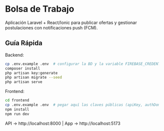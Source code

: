 # Bolsa de Trabajo
Aplicación Laravel + React/Ionic para publicar ofertas y gestionar postulaciones con notificaciones push (FCM).

## Guía Rápida
Backend:
```bash
cp .env.example .env  # configurar la BD y la variable FIREBASE_CREDENTIALS (ruta local al JSON de Service Account)
composer install
php artisan key:generate
php artisan migrate --seed
php artisan serve
```
Frontend:
```bash
cd frontend
cp .env.example .env  # pegar aquí las claves públicas (apiKey, authDomain, messagingSenderId, etc.) del proyecto Firebase
npm install
npm run dev
```
API → http://localhost:8000   |  App → http://localhost:5173


